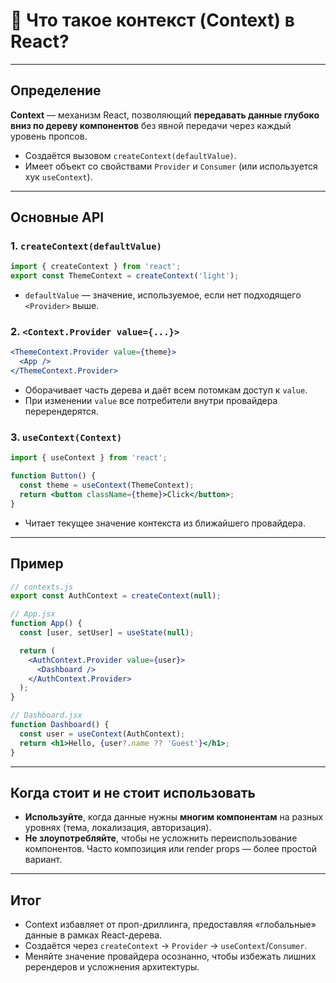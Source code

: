 # 🔗 Что такое контекст (Context) в React?

---

## Определение

**Context** — механизм React, позволяющий **передавать данные глубоко вниз по дереву компонентов** без явной передачи через каждый уровень пропсов.  

- Создаётся вызовом `createContext(defaultValue)`.  
- Имеет объект со свойствами `Provider` и `Consumer` (или используется хук `useContext`).

---

## Основные API

### 1. `createContext(defaultValue)`

```js
import { createContext } from 'react';
export const ThemeContext = createContext('light');
```

- `defaultValue` — значение, используемое, если нет подходящего `<Provider>` выше.

### 2. `<Context.Provider value={...}>`

```jsx
<ThemeContext.Provider value={theme}>
  <App />
</ThemeContext.Provider>
```

- Оборачивает часть дерева и даёт всем потомкам доступ к `value`.
- При изменении `value` все потребители внутри провайдера перерендерятся.

### 3. `useContext(Context)`

```jsx
import { useContext } from 'react';

function Button() {
  const theme = useContext(ThemeContext);
  return <button className={theme}>Click</button>;
}
```

- Читает текущее значение контекста из ближайшего провайдера.

---

## Пример

```jsx
// contexts.js
export const AuthContext = createContext(null);

// App.jsx
function App() {
  const [user, setUser] = useState(null);

  return (
    <AuthContext.Provider value={user}>
      <Dashboard />
    </AuthContext.Provider>
  );
}

// Dashboard.jsx
function Dashboard() {
  const user = useContext(AuthContext);
  return <h1>Hello, {user?.name ?? 'Guest'}</h1>;
}
```

---

## Когда стоит и не стоит использовать

- **Используйте**, когда данные нужны **многим компонентам** на разных уровнях (тема, локализация, авторизация).
- **Не злоупотребляйте**, чтобы не усложнить переиспользование компонентов. Часто композиция или render props — более простой вариант.

---

## Итог

- Context избавляет от проп-дриллинга, предоставляя «глобальные» данные в рамках React-дерева.
- Создаётся через `createContext` → `Provider` → `useContext`/`Consumer`.
- Меняйте значение провайдера осознанно, чтобы избежать лишних ререндеров и усложнения архитектуры.
